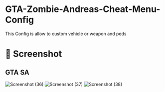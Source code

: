 # GTA-Zombie-Andreas-Cheat-Menu-Config
This Config is allow to custom vehicle or weapon and peds
# 📸 Screenshot
## GTA SA
![Screenshot (36)](https://github.com/Najimuddin2/GTA-Zombie-Andreas-Cheat-Menu-Config/assets/100257213/d6ac80d7-780c-436a-ab75-bb909aed6d1b)
![Screenshot (37)](https://github.com/Najimuddin2/GTA-Zombie-Andreas-Cheat-Menu-Config/assets/100257213/cc7915f3-3598-4222-ada5-35b67cf93921)
![Screenshot (38)](https://github.com/Najimuddin2/GTA-Zombie-Andreas-Cheat-Menu-Config/assets/100257213/4adaa3c8-2891-440d-bcd6-f014fae6fc6f)








